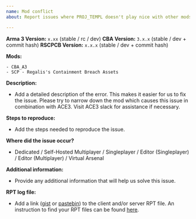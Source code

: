 ```yaml
---
name: Mod conflict
about: Report issues where PROJ_TEMPL doesn't play nice with other mods

---
```


**Arma 3 Version:** `x.xx` (stable / rc / dev)
**CBA Version:** `3.x.x` (stable / dev + commit hash)
**RSCPCB Version:** `x.x.x` (stable / dev + commit hash)

**Mods:**
```
- CBA_A3
- SCP - Regalis's Containment Breach Assets
```

**Description:**
- Add a detailed description of the error. This makes it easier for us to fix the issue. Please try to narrow down the mod which causes this issue in combination with ACE3. Visit ACE3 slack for assistance if necessary.

**Steps to reproduce:**
- Add the steps needed to reproduce the issue.

**Where did the issue occur?**
- Dedicated / Self-Hosted Multiplayer / Singleplayer / Editor (Singleplayer) / Editor (Multiplayer) / Virtual Arsenal

**Additional information:**
- Provide any additional information that will help us solve this issue.

**RPT log file:**
- Add a link ([gist](https://gist.github.com) or [pastebin](http://pastebin.com)) to the client and/or server RPT file. An instruction to find your RPT files can be found [here](https://community.bistudio.com/wiki/Crash_Files#Arma_3).
